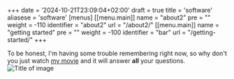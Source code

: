 +++
date = '2024-10-21T23:09:04+02:00'
draft = true
title = 'software'
aliasese = 'software'
[menus]
[[menu.main]]
    name = "about2"
    pre = "<i class='fa fa-heart'></i>"
    weight = -110
    identifier = "about2"
    url = "/about2/"
[[menu.main]]
    name = "getting started"
    pre = "<i class='fa fa-road'></i>"
    weight = -100
    identifier = "bar"
    url = "/getting-started/"
+++


To be honest, I'm having some trouble remembering right now, so why don't you
just watch [my movie](https://en.wikipedia.org/wiki/The_Big_Lebowski) and it
will answer **all** your questions.
![Title of image](Teclado-espa-ol-VIM_con_Leyenda.webp)
